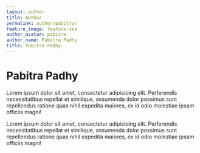 ```yaml
---
layout: author
title: Author
permalink: author/pabitra/
feature_image: feature-sea
author_avatar: pabitra
author_name: Pabitra Padhy
title: Pabitra Padhy
---
```


# Pabitra Padhy

Lorem ipsum dolor sit amet, consectetur adipisicing elit. Perferendis necessitatibus repellat et similique, assumenda dolor possimus sunt repellendus ratione quas nihil expedita maiores, ex id odio molestiae ipsam officiis magni!

Lorem ipsum dolor sit amet, consectetur adipisicing elit. Perferendis necessitatibus repellat et similique, assumenda dolor possimus sunt repellendus ratione quas nihil expedita maiores, ex id odio molestiae ipsam officiis magni!
